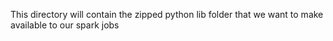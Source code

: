 This directory will contain the zipped python lib folder that we want to make available to our spark jobs